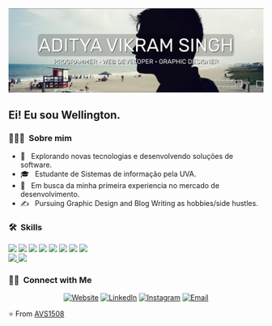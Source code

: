 <img src="https://raw.githubusercontent.com/AVS1508/AVS1508/master/assets/Aditya%20Vikram%20Singh%20Banner.png">

<h2> Ei! Eu sou Wellington.</h2>

<h3> 👨🏻‍💻 &nbsp;Sobre mim </h3>

- 🤔 &nbsp; Explorando novas tecnologias e desenvolvendo soluções de software.
- 🎓 &nbsp; Estudante de Sistemas de informação pela UVA.
- 💼 &nbsp; Em busca da minha primeira experiencia no mercado de desenvolvimento.
- ✍️ &nbsp; Pursuing Graphic Design and Blog Writing as hobbies/side hustles.

<h3> 🛠 &nbsp;Skills</h3>
<img src=https://img.shields.io/badge/HTML-239120?style=for-the-badge&logo=html5&logoColor=white />
<img src=https://img.shields.io/badge/CSS-239120?&style=for-the-badge&logo=css3&logoColor=white />
<img src=https://img.shields.io/badge/JavaScript-F7DF1E?style=for-the-badge&logo=javascript&logoColor=black />
<img src=https://img.shields.io/badge/Node.js-43853D?style=for-the-badge&logo=node.js&logoColor=white />
<img src=https://img.shields.io/badge/npm-CB3837?style=for-the-badge&logo=npm&logoColor=white />
<img src=https://img.shields.io/badge/Express.js-404D59?style=for-the-badge&logo=express&logoColor=white />
<img src=https://img.shields.io/badge/TypeScript-007ACC?style=for-the-badge&logo=typescript&logoColor=white />
<img src=https://img.shields.io/badge/C-00599C?style=for-the-badge&logo=c&logoColor=white />

<br/>

<a href="https://github.com/AVS1508">
  <img height="180em" src="https://github-readme-stats.vercel.app/api?username=AVS1508&theme=buefy&show_icons=true" />
  <img height="180em" src="https://github-readme-stats.vercel.app/api/top-langs/?username=AVS1508&theme=buefy&layout=compact" />
</a>

<br/>

<h3> 🤝🏻 &nbsp;Connect with Me </h3>

<p align="center">
<a href="https://www.adityavsingh.com/"><img alt="Website" src="https://img.shields.io/badge/Website-www.adityavsingh.com-blue?style=flat-square&logo=google-chrome"></a>
<a href="https://www.linkedin.com/in/AVS1508/"><img alt="LinkedIn" src="https://img.shields.io/badge/LinkedIn-Aditya%20Vikram%20Singh-blue?style=flat-square&logo=linkedin"></a>
<a href="https://www.instagram.com/adityavs_/"><img alt="Instagram" src="https://img.shields.io/badge/Instagram-adityavs__-blue?style=flat-square&logo=instagram"></a>
<a href="mailto:avsingh@umass.edu"><img alt="Email" src="https://img.shields.io/badge/Email-avsingh@umass.edu-blue?style=flat-square&logo=gmail"></a>
</p>

⭐️ From [AVS1508](https://github.com/AVS1508)
